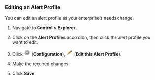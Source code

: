 ### Editing an Alert Profile

You can edit an alert profile as your enterprise’s needs change.

1.  Navigate to **Control > Explorer**.

2.  Click on the **Alert Profiles** accordion, then click the alert
    profile you want to edit.

3.  Click ![1847](../images/1847.png) (**Configuration**),
    ![1851](../images/1851.png) (**Edit this Alert Profile**).

4.  Make the required changes.

5.  Click **Save**.
